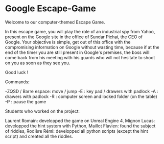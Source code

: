 # Google Escape-Game

Welcome to our computer-themed Escape Game.

In this escape game, you will play the role of an industrial spy from Yahoo, present on the Google site in the office of Sundar Pichai, the CEO of Google.
Your objective is simple, get out of this office with the compromising information on Google without wasting time, because if at the end of the timer you are still present in Google's premises, the boss will come back from his meeting with his guards who will not hesitate to shoot on you as soon as they see you.

Good luck !



Commands:

-ZQSD / Barre espace: move / jump
-E : key pad / drawers with padlock
-A : drawers with padlock 
-R : computer screen and locked folder (on the table)
-P : pause the game


Students who worked on the project:

Laurent Romain: developped the game on Unreal Engine 4,
Mignon Lucas: developped the hint system with Python,
Maillot Flavien: found the subject of riddles,
Rodière Rémi: developped all python scripts (except the hint script) and created all the riddles.